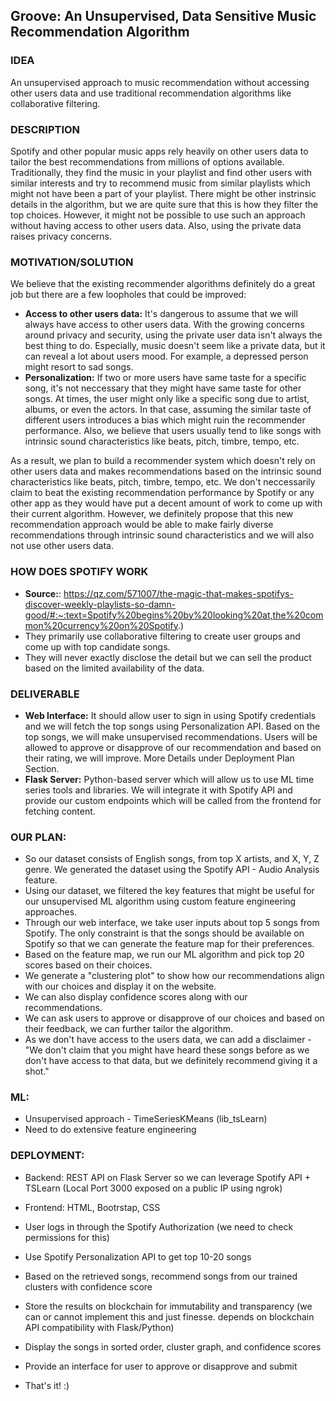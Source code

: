 ## Groove: An Unsupervised, Data Sensitive Music Recommendation Algorithm

### IDEA
An unsupervised approach to music recommendation without accessing other users data and use traditional recommendation algorithms like collaborative filtering.

### DESCRIPTION
Spotify and other popular music apps rely heavily on other users data to tailor the best recommendations from millions of options available. Traditionally, they find the music in your playlist and find other users with similar interests and try to recommend music from similar playlists which might not have been a part of your playlist. There might be other instrinsic details in the algorithm, but we are quite sure that this is how they filter the top choices. However, it
might not be possible to use such an approach without having access to other users data. Also, using the private data raises privacy concerns.

### MOTIVATION/SOLUTION
We believe that the existing recommender algorithms definitely do a great job but there are a few loopholes that could be improved:
- <b>Access to other users data:</b> It's dangerous to assume that we will always have access to other users data. With the growing concerns around privacy and security, using the private user data isn't always the best thing to do. Especially, music doesn't seem like a private data, but it can reveal a lot about users mood. For example, a depressed person might resort to sad songs.
- <b>Personalization:</b> If two or more users have same taste for a specific song, it's not neccessary that they might have same taste for other songs. At times, the user might only like a specific song due to artist, albums, or even the actors. In that case, assuming the similar taste of different users introduces a bias which might ruin the recommender performance. Also, we believe that users usually tend to like songs with intrinsic sound characteristics like beats, pitch, timbre,
    tempo, etc.

As a result, we plan to build a recommender system which doesn't rely on other users data and makes recommendations based on the intrinsic sound characteristics like beats, pitch, timbre, tempo, etc. We don't neccessarily claim to beat the existing recommendation performance by Spotify or any other app as they would have put a decent amount of work to come up with their current algorithm. However, we definitely propose that this new recommendation approach would be able to make fairly
diverse recommendations through intrinsic sound characteristics and we will also not use other users data.

### HOW DOES SPOTIFY WORK 
- <b>Source:</b>: https://qz.com/571007/the-magic-that-makes-spotifys-discover-weekly-playlists-so-damn-good/#:~:text=Spotify%20begins%20by%20looking%20at,the%20common%20currency%20on%20Spotify.)
- They primarily use collaborative filtering to create user groups and come up with top candidate songs.
- They will never exactly disclose the detail but we can sell the product based on the limited availability of the data.

### DELIVERABLE
- <b>Web Interface:</b> It should allow user to sign in using Spotify credentials and we will fetch the top songs using Personalization API. Based on the top songs, we will make unsupervised recommendations. Users will be allowed to approve or disapprove of our recommendation and based on their rating, we will improve. More Details under Deployment Plan Section.
- <b>Flask Server:</b> Python-based server which will allow us to use ML time series tools and libraries. We will integrate it with Spotify API and provide our custom endpoints which will be called from the frontend for fetching content.

### OUR PLAN:
- So our dataset consists of English songs, from top X artists, and X, Y, Z genre. We generated the dataset using the Spotify API - Audio Analysis feature.
- Using our dataset, we filtered the key features that might be useful for our unsupervised ML algorithm using custom feature engineering approaches.
- Through our web interface, we take user inputs about top 5 songs from Spotify. The only constraint is that the songs should be available on Spotify so that we can generate the feature map for their preferences.
- Based on the feature map, we run our ML algorithm and pick top 20 scores based on their choices.
- We generate a "clustering plot" to show how our recommendations align with our choices and display it on the website.
- We can also display confidence scores along with our recommendations.
- We can ask users to approve or disapprove of our choices and based on their feedback, we can further tailor the algorithm.
- As we don't have access to the users data, we can add a disclaimer - "We don't claim that you might have heard these songs before as we don't have access to that data, but we definitely recommend giving it a shot."

### ML:
- Unsupervised approach - TimeSeriesKMeans (lib_tsLearn)
- Need to do extensive feature engineering

### DEPLOYMENT:
- Backend: REST API on Flask Server so we can leverage Spotify API + TSLearn (Local Port 3000 exposed on a public IP using ngrok)
- Frontend: HTML, Bootrstap, CSS

- User logs in through the Spotify Authorization (we need to check permissions for this)
- Use Spotify Personalization API to get top 10-20 songs
- Based on the retrieved songs, recommend songs from our trained clusters with confidence score
- Store the results on blockchain for immutability and transparency (we can or cannot implement this and just finesse. depends on blockchain API compatibility with Flask/Python)
- Display the songs in sorted order, cluster graph, and confidence scores
- Provide an interface for user to approve or disapprove and submit
- That's it! :)

